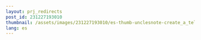 ```yaml
---
layout: prj_redirects
post_id: 231227193010
thumbnail: /assets/images/231227193010/es-thumb-unclesnote-create_a_telegram_bot_and_send_a_message.png
lang: es
---
```

